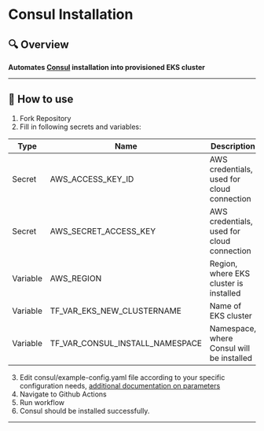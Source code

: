 # Consul Installation

## 🔍 Overview
**Automates [Consul](https://github.com/Netcracker/qubership-consul) installation into provisioned EKS cluster**

---

## 📘 How to use
1. Fork Repository
2. Fill in following secrets and variables:

| Type      | Name                               | Description                                 |
|-----------|------------------------------------|---------------------------------------------|
| Secret    | AWS_ACCESS_KEY_ID                  | AWS credentials, used for cloud connection  |
| Secret    | AWS_SECRET_ACCESS_KEY              | AWS credentials, used for cloud connection  |
| Variable  | AWS_REGION                         | Region, where EKS cluster is installed      |
| Variable  | TF_VAR_EKS_NEW_CLUSTERNAME         | Name of EKS cluster                         |
| Variable  | TF_VAR_CONSUL_INSTALL_NAMESPACE    | Namespace, where Consul will be installed   |

3. Edit consul/example-config.yaml file according to your specific configuration needs, [additional documentation on parameters](https://github.com/Netcracker/qubership-consul/blob/main/docs/public/installation.md)
3. Navigate to Github Actions
4. Run workflow
5. Consul should be installed successfully.

---